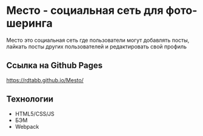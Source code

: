 # Место - социальная сеть для фото-шеринга
Место это социальная сеть где пользователи могут добавлять посты, лайкать посты других пользователей и редактировать свой профиль

## Ссылка на Github Pages
https://rdtabb.github.io/Mesto/

## Технологии
 - HTML5/CSS/JS
 - БЭМ
 - Webpack


